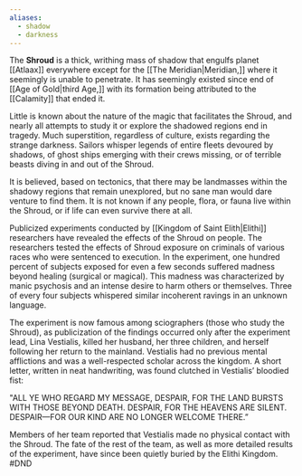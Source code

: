```yaml
---
aliases:
  - shadow
  - darkness
---
```

The **Shroud** is a thick, writhing mass of shadow that engulfs planet [[Atlaax]] everywhere except for the [[The Meridian|Meridian,]] where it seemingly is unable to penetrate. It has seemingly existed since end of [[Age of Gold|third Age,]] with its formation being attributed to the [[Calamity]] that ended it.

Little is known about the nature of the magic that facilitates the Shroud, and nearly all attempts to study it or explore the shadowed regions end in tragedy. Much superstition, regardless of culture, exists regarding the strange darkness. Sailors whisper legends of entire fleets devoured by shadows, of ghost ships emerging with their crews missing, or of terrible beasts diving in and out of the Shroud. 

 It is believed, based on tectonics, that there may be landmasses within the shadowy regions that remain unexplored, but no sane man would dare venture to find them. It is not known if any people, flora, or fauna live within the Shroud, or if life can even survive there at all.

Publicized experiments conducted by [[Kingdom of Saint Elith|Elithi]] researchers have revealed the effects of the Shroud on people. The researchers tested the effects of Shroud exposure on criminals of various races who were sentenced to execution. In the experiment, one hundred percent of subjects exposed for even a few seconds suffered madness beyond healing (surgical or magical). This madness was characterized by manic psychosis and an intense desire to harm others or themselves. Three of every four subjects whispered similar incoherent ravings in an unknown language. 

The experiment is now famous among sciographers (those who study the Shroud), as publicization of the findings occurred only after the experiment lead, Lina Vestialis, killed her husband, her three children, and herself following her return to the mainland. Vestialis had no previous mental afflictions and was a well-respected scholar across the kingdom. A short letter, written in neat handwriting, was found clutched in Vestialis’ bloodied fist:

"ALL YE WHO REGARD MY MESSAGE, 
DESPAIR, FOR THE LAND BURSTS WITH THOSE BEYOND DEATH. 
DESPAIR, FOR THE HEAVENS ARE SILENT. 
DESPAIR—FOR OUR KIND ARE NO LONGER WELCOME THERE.” 

Members of her team reported that Vestialis made no physical contact with the Shroud. The fate of the rest of the team, as well as more detailed results of the experiment, have since been quietly buried by the Elithi Kingdom.
#DND